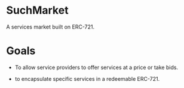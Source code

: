 # SuchMarket

A services market built on ERC-721.

# Goals

* To allow service providers to offer services at a price or take bids.

* to encapsulate specific services in a redeemable ERC-721.


